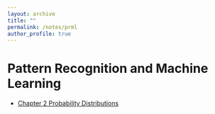 ```yaml
---
layout: archive
title: ""
permalink: /notes/prml
author_profile: true
---
```



# Pattern Recognition and Machine Learning

+ [Chapter 2 Probability Distributions](https://yilunkuang.github.io/files/PRML/PRML_Chap2.pdf)

